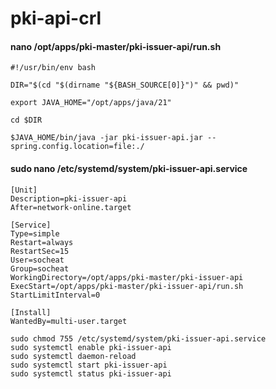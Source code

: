 # pki-api-crl

#### nano /opt/apps/pki-master/pki-issuer-api/run.sh

```text
#!/usr/bin/env bash

DIR="$(cd "$(dirname "${BASH_SOURCE[0]}")" && pwd)"

export JAVA_HOME="/opt/apps/java/21"

cd $DIR

$JAVA_HOME/bin/java -jar pki-issuer-api.jar --spring.config.location=file:./
```

#### sudo nano /etc/systemd/system/pki-issuer-api.service

```text
[Unit]
Description=pki-issuer-api
After=network-online.target

[Service]
Type=simple
Restart=always
RestartSec=15
User=socheat
Group=socheat
WorkingDirectory=/opt/apps/pki-master/pki-issuer-api
ExecStart=/opt/apps/pki-master/pki-issuer-api/run.sh
StartLimitInterval=0

[Install]
WantedBy=multi-user.target
```

```shell
sudo chmod 755 /etc/systemd/system/pki-issuer-api.service
sudo systemctl enable pki-issuer-api
sudo systemctl daemon-reload
sudo systemctl start pki-issuer-api
sudo systemctl status pki-issuer-api
```